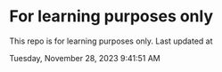# For learning purposes only
This repo is for learning purposes only.
Last updated at

Tuesday, November 28, 2023 9:41:51 AM

